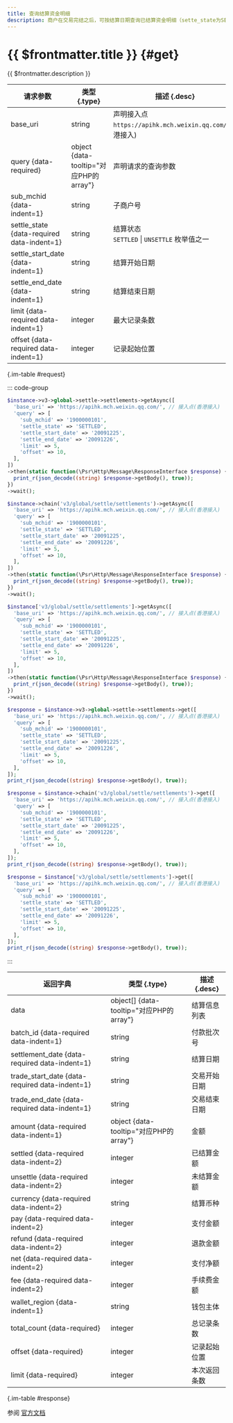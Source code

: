 ```yaml
---
title: 查询结算资金明细
description: 商户在交易完结之后，可按结算日期查询已结算资金明细（sette_state为SETTLED），也可以查询未结算资金明细（sette_state为UNSETTLE）。
---
```


# {{ $frontmatter.title }} {#get}

{{ $frontmatter.description }}

| 请求参数 | 类型 {.type} | 描述 {.desc}
| --- | --- | ---
| base_uri | string | 声明接入点`https://apihk.mch.weixin.qq.com/`(香港接入)
| query {data-required} | object {data-tooltip="对应PHP的array"} | 声明请求的查询参数
| sub_mchid {data-indent=1} | string | 子商户号
| settle_state {data-required data-indent=1} | string | 结算状态<br/>`SETTLED` \| `UNSETTLE` 枚举值之一
| settle_start_date {data-indent=1} | string | 结算开始日期
| settle_end_date {data-indent=1} | string | 结算结束日期
| limit {data-required data-indent=1} | integer | 最大记录条数
| offset {data-required data-indent=1} | integer | 记录起始位置

{.im-table #request}

::: code-group

```php [异步纯链式]
$instance->v3->global->settle->settlements->getAsync([
  'base_uri' => 'https://apihk.mch.weixin.qq.com/', // 接入点(香港接入)
  'query' => [
    'sub_mchid' => '1900000101',
    'settle_state' => 'SETTLED',
    'settle_start_date' => '20091225',
    'settle_end_date' => '20091226',
    'limit' => 5,
    'offset' => 10,
  ],
])
->then(static function(\Psr\Http\Message\ResponseInterface $response) {
  print_r(json_decode((string) $response->getBody(), true));
})
->wait();
```

```php [异步声明式]
$instance->chain('v3/global/settle/settlements')->getAsync([
  'base_uri' => 'https://apihk.mch.weixin.qq.com/', // 接入点(香港接入)
  'query' => [
    'sub_mchid' => '1900000101',
    'settle_state' => 'SETTLED',
    'settle_start_date' => '20091225',
    'settle_end_date' => '20091226',
    'limit' => 5,
    'offset' => 10,
  ],
])
->then(static function(\Psr\Http\Message\ResponseInterface $response) {
  print_r(json_decode((string) $response->getBody(), true));
})
->wait();
```

```php [异步属性式]
$instance['v3/global/settle/settlements']->getAsync([
  'base_uri' => 'https://apihk.mch.weixin.qq.com/', // 接入点(香港接入)
  'query' => [
    'sub_mchid' => '1900000101',
    'settle_state' => 'SETTLED',
    'settle_start_date' => '20091225',
    'settle_end_date' => '20091226',
    'limit' => 5,
    'offset' => 10,
  ],
])
->then(static function(\Psr\Http\Message\ResponseInterface $response) {
  print_r(json_decode((string) $response->getBody(), true));
})
->wait();
```

```php [同步纯链式]
$response = $instance->v3->global->settle->settlements->get([
  'base_uri' => 'https://apihk.mch.weixin.qq.com/', // 接入点(香港接入)
  'query' => [
    'sub_mchid' => '1900000101',
    'settle_state' => 'SETTLED',
    'settle_start_date' => '20091225',
    'settle_end_date' => '20091226',
    'limit' => 5,
    'offset' => 10,
  ],
]);
print_r(json_decode((string) $response->getBody(), true));
```

```php [同步声明式]
$response = $instance->chain('v3/global/settle/settlements')->get([
  'base_uri' => 'https://apihk.mch.weixin.qq.com/', // 接入点(香港接入)
  'query' => [
    'sub_mchid' => '1900000101',
    'settle_state' => 'SETTLED',
    'settle_start_date' => '20091225',
    'settle_end_date' => '20091226',
    'limit' => 5,
    'offset' => 10,
  ],
]);
print_r(json_decode((string) $response->getBody(), true));
```

```php [同步属性式]
$response = $instance['v3/global/settle/settlements']->get([
  'base_uri' => 'https://apihk.mch.weixin.qq.com/', // 接入点(香港接入)
  'query' => [
    'sub_mchid' => '1900000101',
    'settle_state' => 'SETTLED',
    'settle_start_date' => '20091225',
    'settle_end_date' => '20091226',
    'limit' => 5,
    'offset' => 10,
  ],
]);
print_r(json_decode((string) $response->getBody(), true));
```

:::

| 返回字典 | 类型 {.type} | 描述 {.desc}
| --- | --- | ---
| data | object[] {data-tooltip="对应PHP的array"} | 结算信息列表
| batch_id {data-required data-indent=1} | string | 付款批次号
| settlement_date {data-required data-indent=1} | string | 结算日期
| trade_start_date {data-required data-indent=1} | string | 交易开始日期
| trade_end_date {data-required data-indent=1} | string | 交易结束日期
| amount {data-required data-indent=1} | object {data-tooltip="对应PHP的array"} | 金额
| settled {data-required data-indent=2} | integer | 已结算金额
| unsettle {data-required data-indent=2} | integer | 未结算金额
| currency {data-required data-indent=2} | string | 结算币种
| pay {data-required data-indent=2} | integer | 支付金额
| refund {data-required data-indent=2} | integer | 退款金额
| net {data-required data-indent=2} | integer | 支付净额
| fee {data-required data-indent=2} | integer | 手续费金额
| wallet_region {data-indent=1} | string | 钱包主体
| total_count {data-required} | integer | 总记录条数
| offset {data-required} | integer | 记录起始位置
| limit {data-required} | integer | 本次返回条数

{.im-table #response}

参阅 [官方文档](https://pay.weixin.qq.com/wiki/doc/api_external/ch/apis/chapter3_1_10.shtml)

